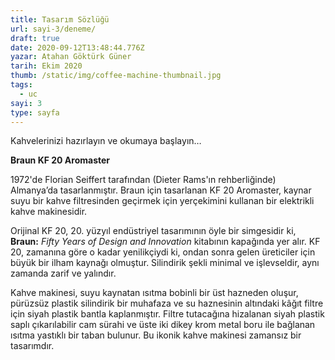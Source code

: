 ```yaml
---
title: Tasarım Sözlüğü
url: sayi-3/deneme/
draft: true
date: 2020-09-12T13:48:44.776Z
yazar: Atahan Göktürk Güner
tarih: Ekim 2020
thumb: /static/img/coffee-machine-thumbnail.jpg
tags:
  - uc
sayi: 3
type: sayfa
---
```

Kahvelerinizi hazırlayın ve okumaya başlayın…

**Braun KF 20 Aromaster**

1972'de Florian Seiffert tarafından (Dieter Rams'ın rehberliğinde) Almanya’da tasarlanmıştır. Braun için tasarlanan KF 20 Aromaster, kaynar suyu bir kahve filtresinden geçirmek için yerçekimini kullanan bir elektrikli kahve makinesidir.

Orijinal KF 20, 20. yüzyıl endüstriyel tasarımının öyle bir simgesidir ki, **Braun:** *Fifty Years of Design and Innovation* kitabının kapağında yer alır. KF 20, zamanına göre o kadar yenilikçiydi ki, ondan sonra gelen üreticiler için büyük bir ilham kaynağı olmuştur. Silindirik şekli minimal ve işlevseldir, aynı zamanda zarif ve yalındır.

Kahve makinesi, suyu kaynatan ısıtma bobinli bir üst hazneden oluşur, pürüzsüz plastik silindirik bir muhafaza ve su haznesinin altındaki kâğıt filtre için siyah plastik bantla kaplanmıştır. Filtre tutacağına hizalanan siyah plastik saplı çıkarılabilir cam sürahi ve üste iki dikey krom metal boru ile bağlanan ısıtma yastıklı bir taban bulunur. Bu ikonik kahve makinesi zamansız bir tasarımdır.
